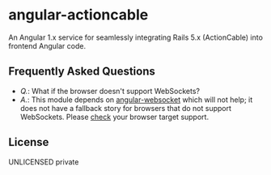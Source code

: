 # angular-actioncable
An Angular 1.x service for seamlessly integrating Rails 5.x (ActionCable) into frontend Angular code.

## Frequently Asked Questions

 * *Q.*: What if the browser doesn't support WebSockets?
 * *A.*: This module depends on [angular-websocket](https://github.com/AngularClass/angular-websocket) which will not help; it does not have a fallback story for browsers that do not support WebSockets. Please [check](http://caniuse.com/#feat=websockets) your browser target support.

## License
UNLICENSED private

